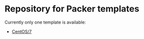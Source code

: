 # Repository for Packer templates

Currently only one template is available:
* [CentOS/7](ithub.com/venekamp/packer/tree/master/centos7)
